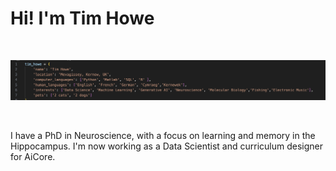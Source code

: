 # Hi! I'm Tim Howe

<br>
<p align=center><img src=images/about_me.png width=900></p>
<br>

I have a PhD in Neuroscience, with a focus on learning and memory in the Hippocampus. I'm now working as a Data Scientist and curriculum designer for AiCore. 



<!--
**tbhowe/tbhowe** is a ✨ _special_ ✨ repository because its `README.md` (this file) appears on your GitHub profile.

Here are some ideas to get you started:

- 🔭 I’m currently working on ...
- 🌱 I’m currently learning ...
- 👯 I’m looking to collaborate on ...
- 🤔 I’m looking for help with ...
- 💬 Ask me about ...
- 📫 How to reach me: ...
- 😄 Pronouns: ...
- ⚡ Fun fact: ...
-->
